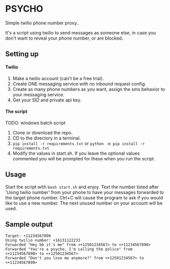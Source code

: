 # PSYCHO

Simple twilio phone number proxy..  

It's a script using twilio to send messages as someone else, in case you don't want to reveal your phone number, or are blocked.

## Setting up

#### Twilio

1. Make a twilio account (can't be a free trial).
2. Create ONE messaging service with no inbound request config.
3. Create as many phone numbers as you want, assign the sms behavior to your messaging service.
4. Get your SID and private api key.

#### The script

TODO: windows batch script

1. Clone or download the repo.
2. CD to the directory in a terminal.
3. `pip install -r requirements.txt` or `python -m pip install -r requirements.txt`
4. Modify the values in start.sh. If you leave the optional values commented you will be prompted for these when you run the script.

## Usage

Start the script with `bash start.sh` and enjoy. Text the number listed after 'Using twilio number' from your phone to have your messages forwarded to the target phone number. Ctrl+C will cause the program to ask if you would like to use a new number. The next unused number on your account will be used.

## Sample output

```
Target: +11234567890
Using twilio number: +16131122233
Forwarded "Hey bb it's me" from <+12501234567> to <+11234567890>
Forwarded "You're a psycho, I'm calling the police" from <+11234567890> to <+12501234567>
Forwarded "Don't you love me anymore?" from <+12501234567> to <+11234567890>
```
